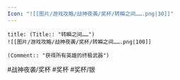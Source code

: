 ```yaml
---
Icon: "![[图片/游戏攻略/战神夜袭/奖杯/转瞬之间…….png|30]]"
---
```

```ad-common-silver-trophy
title: (Title:: "转瞬之间……")
![[图片/游戏攻略/战神夜袭/奖杯/转瞬之间…….png|100]]

(Comment:: "获得所有英雄的终极武器")
```

#战神夜袭/奖杯 #奖杯 #奖杯/银
